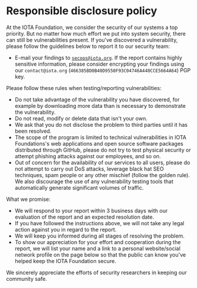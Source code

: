 # Responsible disclosure policy

At the IOTA Foundation, we consider the security of our systems a top priority.
But no matter how much effort we put into system security, there can still be
vulnerabilities present. If you've discovered a vulnerability, please follow
the guidelines below to report it to our security team:

+ E-mail your findings to [`secops@iota.org`](mailto:secops@iota.org). If the
  report contains highly sensitive information, please consider encrypting your
  findings using our `contact@iota.org`
  (`466385BD0B40D9550F93C04746A440CCE5664A64`) PGP key.

Please follow these rules when testing/reporting vulnerabilities:

+ Do not take advantage of the vulnerability you have discovered, for example
  by downloading more data than is necessary to demonstrate the vulnerability.
+ Do not read, modify or delete data that isn't your own.
+ We ask that you do not disclose the problem to third parties until it has
  been resolved.
+ The scope of the program is limited to technical vulnerabilities in IOTA
  Foundations's web applications and open source software packages distributed
  through GitHub, please do not try to test physical security or attempt
  phishing attacks against our employees, and so on.
+ Out of concern for the availability of our services to all users, please do
  not attempt to carry out DoS attacks, leverage black hat SEO techniques, spam
  people or any other mischief (follow the golden rule). We also discourage the
  use of any vulnerability testing tools that automatically generate
  significant volumes of traffic.

What we promise:

+ We will respond to your report within 3 business days with our evaluation of
  the report and an expected resolution date.
+ If you have followed the instructions above, we will not take any legal
  action against you in regard to the report.
+ We will keep you informed during all stages of resolving the problem.
+ To show our appreciation for your effort and cooperation during the report,
  we will list your name and a link to a personal website/social network
  profile on the page below so that the public can know you've helped keep the
  IOTA Foundation secure.

We sincerely appreciate the efforts of security researchers in keeping our
community safe.
